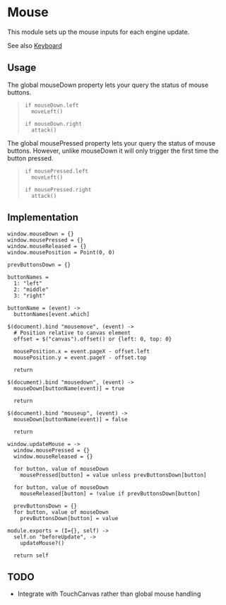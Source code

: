 Mouse
=====

This module sets up the mouse inputs for each engine update.

See also [Keyboard](./keyboard)

Usage
-----

The global mouseDown property lets your query the status of mouse buttons.

>     if mouseDown.left
>       moveLeft()
>
>     if mouseDown.right
>       attack()

The global mousePressed property lets your query the status of mouse buttons.
However, unlike mouseDown it will only trigger the first time the button
pressed.

>     if mousePressed.left
>       moveLeft()
>
>     if mousePressed.right
>       attack()

Implementation
--------------

    window.mouseDown = {}
    window.mousePressed = {}
    window.mouseReleased = {}
    window.mousePosition = Point(0, 0)

    prevButtonsDown = {}

    buttonNames =
      1: "left"
      2: "middle"
      3: "right"

    buttonName = (event) ->
      buttonNames[event.which]

    $(document).bind "mousemove", (event) ->
      # Position relative to canvas element
      offset = $("canvas").offset() or {left: 0, top: 0}

      mousePosition.x = event.pageX - offset.left
      mousePosition.y = event.pageY - offset.top

      return

    $(document).bind "mousedown", (event) ->
      mouseDown[buttonName(event)] = true

      return

    $(document).bind "mouseup", (event) ->
      mouseDown[buttonName(event)] = false

      return

    window.updateMouse = ->
      window.mousePressed = {}
      window.mouseReleased = {}

      for button, value of mouseDown
        mousePressed[button] = value unless prevButtonsDown[button]

      for button, value of mouseDown
        mouseReleased[button] = !value if prevButtonsDown[button]

      prevButtonsDown = {}
      for button, value of mouseDown
        prevButtonsDown[button] = value

    module.exports = (I={}, self) ->
      self.on "beforeUpdate", ->
        updateMouse?()

      return self

TODO
----

- Integrate with TouchCanvas rather than global mouse handling
